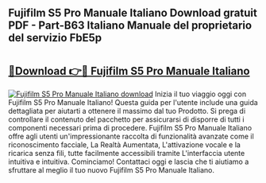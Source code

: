 ## Fujifilm S5 Pro Manuale Italiano Download gratuit PDF - Part-B63 Italiano Manuale del proprietario del servizio FbE5p

# <h2><a href="http://dfbmum.blite.top/?on=Fujifilm+S5+Pro+Manuale+Italiano">🔗Download 👉🔴 Fujifilm S5 Pro Manuale Italiano</a></h2>

[![Fujifilm S5 Pro Manuale Italiano download](https://i.imgur.com/lujVjoI.png)](http://dfbmum.blite.top/?on=Fujifilm+S5+Pro+Manuale+Italiano)
Inizia il tuo viaggio oggi con Fujifilm S5 Pro Manuale Italiano! Questa guida per l'utente include una guida dettagliata per aiutarti a ottenere il massimo dal tuo Prodotto. Si prega di controllare il contenuto del pacchetto per assicurarsi di disporre di tutti i componenti necessari prima di procedere. Fujifilm S5 Pro Manuale Italiano offre agli utenti un'impressionante raccolta di funzionalità avanzate come il riconoscimento facciale, La Realtà Aumentata, L'attivazione vocale e la ricarica senza fili, tutte facilmente accessibili tramite L'interfaccia utente intuitiva e intuitiva. Cominciamo! Contattaci oggi e lascia che ti aiutiamo a sfruttare al meglio il tuo nuovo Fujifilm S5 Pro Manuale Italiano.
